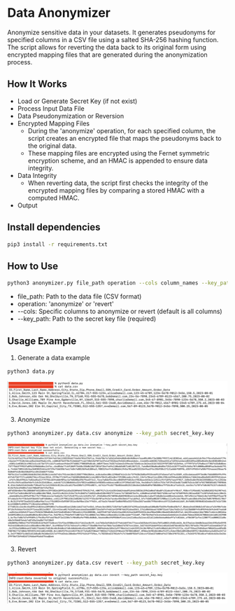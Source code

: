 # Data Anonymizer

Anonymize sensitive data in your datasets. It generates pseudonyms for specified columns in a CSV file using a salted SHA-256 hashing function. The script allows for reverting the data back to its original form using encrypted mapping files that are generated during the anonymization process.

## How It Works

- Load or Generate Secret Key (if not exist)
- Process Input Data File
- Data Pseudonymization or Reversion
- Encrypted Mapping Files
  - During the 'anonymize' operation, for each specified column, the script creates an encrypted file that maps the pseudonyms back to the original data.
  - These mapping files are encrypted using the Fernet symmetric encryption scheme, and an HMAC is appended to ensure data integrity.
- Data Integrity
  - When reverting data, the script first checks the integrity of the encrypted mapping files by comparing a stored HMAC with a computed HMAC.
- Output

## Install dependencies

```bash
pip3 install -r requirements.txt
```

## How to Use

```bash
python3 anonymizer.py file_path operation --cols column_names --key_path secret_key_path
```
- file_path: Path to the data file (CSV format)
- operation: 'anonymize' or 'revert'
- --cols: Specific columns to anonymize or revert (default is all columns)
- --key_path: Path to the secret key file (required)

## Usage Example

1. Generate a data example

```bash
python3 data.py
```
![data!](data.png)

3. Anonymize

```bash
python3 anonymizer.py data.csv anonymize --key_path secret_key.key
```

![anonymized!](anonymized.png)

3. Revert

```bash
python3 anonymizer.py data.csv revert --key_path secret_key.key
```

![reverted!](reverted.png)

